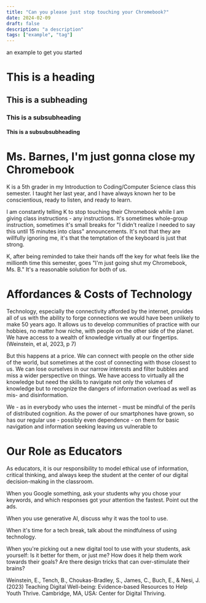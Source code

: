 ```yaml
---
title: "Can you please just stop touching your Chromebook?"
date: 2024-02-09
draft: false
description: "a description"
tags: ["example", "tag"]
---
```

 an example to get you started
# This is a heading
## This is a subheading
### This is a subsubheading
#### This is a subsubsubheading
# Ms. Barnes, I'm just gonna close my Chromebook

K is a 5th grader in my Introduction to Coding/Computer Science class this semester. I taught her last year, and I have always known her to be conscientious, ready to listen, and ready to learn.

I am constantly telling K to stop touching their Chromebook while I am giving class instructions - any instructions. It's sometimes whole-group instruction, sometimes it's small breaks for "I didn't realize I needed to say this until 15 minutes into class" announcements. It's not that they are willfully ignoring me, it's that the temptation of the keyboard is just that strong.

K, after being reminded to take their hands off the key for what feels like the millionth time this semester, goes "I'm just going shut my Chromebook, Ms. B." It's a reasonable solution for both of us.

# Affordances & Costs of Technology

Technology, especially the connectivity afforded by the internet, provides all of us with the ability to forge connections we would have been unlikely to make 50 years ago. It allows us to develop communities of practice with our hobbies, no matter how niche, with people on the other side of the planet. We have access to a wealth of knowledge virtually at our fingertips. (Weinstein, et al, 2023, p 7)

But this happens at a price. We can connect with people on the other side of the world, but sometimes at the cost of connecting with those closest to us. We can lose ourselves in our narrow interests and filter bubbles and miss a wider perspective on things. We have access to virtually all the knowledge but need the skills to navigate not only the volumes of knowledge but to recognize the dangers of information overload as well as mis- and disinformation.

We - as in everybody who uses the internet - must be mindful of the perils of distributed cognition. As the power of our smartphones have grown, so has our regular use - possibly even dependence - on them for basic navigation and information seeking leaving us vulnerable to

# Our Role as Educators

As educators, it is our responsibility to model ethical use of information, critical thinking, and always keep the student at the center of our digital decision-making in the classroom.

When you Google something, ask your students why you chose your keywords, and which responses got your attention the fastest. Point out the ads.

When you use generative AI, discuss why it was the tool to use.

When it's time for a tech break, talk about the mindfulness of using technology.

When you're picking out a new digital tool to use with your students, ask yourself: Is it better for them, or just me? How does it help them work towards their goals? Are there design tricks that can over-stimulate their brains?

Weinstein, E., Tench, B., Choukas-Bradley, S., James, C., Buch, E., & Nesi, J. (2023) Teaching Digital Well-being: Evidence-based Resources to Help Youth Thrive. Cambridge, MA, USA: Center for Digital Thriving.